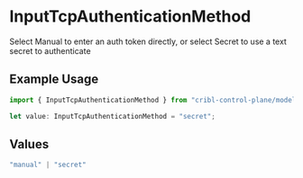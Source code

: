 # InputTcpAuthenticationMethod

Select Manual to enter an auth token directly, or select Secret to use a text secret to authenticate

## Example Usage

```typescript
import { InputTcpAuthenticationMethod } from "cribl-control-plane/models";

let value: InputTcpAuthenticationMethod = "secret";
```

## Values

```typescript
"manual" | "secret"
```
